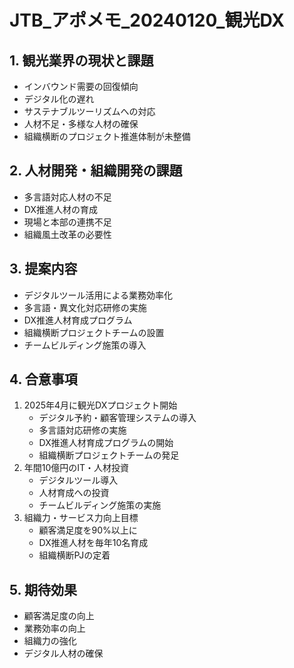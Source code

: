 # JTB_アポメモ_20240120_観光DX

## 1. 観光業界の現状と課題
- インバウンド需要の回復傾向
- デジタル化の遅れ
- サステナブルツーリズムへの対応
- 人材不足・多様な人材の確保
- 組織横断のプロジェクト推進体制が未整備

## 2. 人材開発・組織開発の課題
- 多言語対応人材の不足
- DX推進人材の育成
- 現場と本部の連携不足
- 組織風土改革の必要性

## 3. 提案内容
- デジタルツール活用による業務効率化
- 多言語・異文化対応研修の実施
- DX推進人材育成プログラム
- 組織横断プロジェクトチームの設置
- チームビルディング施策の導入

## 4. 合意事項
1. 2025年4月に観光DXプロジェクト開始
   - デジタル予約・顧客管理システムの導入
   - 多言語対応研修の実施
   - DX推進人材育成プログラムの開始
   - 組織横断プロジェクトチームの発足
2. 年間10億円のIT・人材投資
   - デジタルツール導入
   - 人材育成への投資
   - チームビルディング施策の実施
3. 組織力・サービス力向上目標
   - 顧客満足度を90%以上に
   - DX推進人材を毎年10名育成
   - 組織横断PJの定着

## 5. 期待効果
- 顧客満足度の向上
- 業務効率の向上
- 組織力の強化
- デジタル人材の確保
